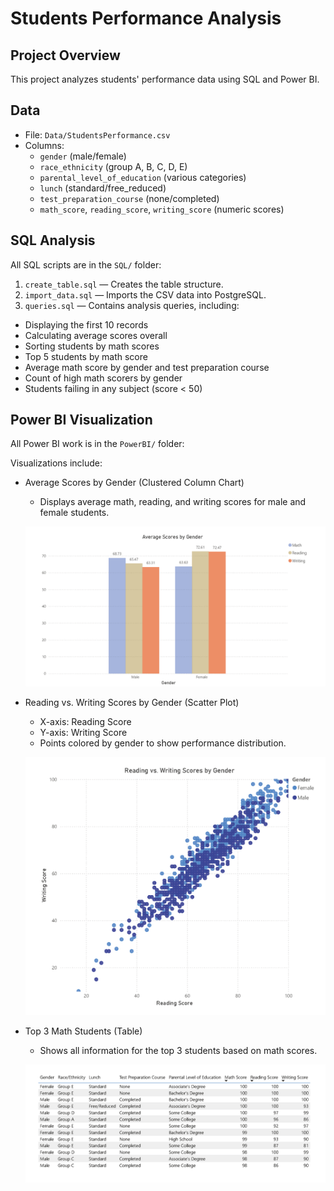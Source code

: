 # Students Performance Analysis

## Project Overview
This project analyzes students' performance data using SQL and Power BI. 

## Data
- File: `Data/StudentsPerformance.csv`
- Columns:
  - `gender` (male/female)
  - `race_ethnicity` (group A, B, C, D, E)
  - `parental_level_of_education` (various categories)
  - `lunch` (standard/free_reduced)
  - `test_preparation_course` (none/completed)
  - `math_score`, `reading_score`, `writing_score` (numeric scores)

## SQL Analysis
All SQL scripts are in the `SQL/` folder:

1. `create_table.sql` — Creates the table structure.
2. `import_data.sql` — Imports the CSV data into PostgreSQL.
3. `queries.sql` — Contains analysis queries, including:
 - Displaying the first 10 records
 - Calculating average scores overall
 - Sorting students by math scores
 - Top 5 students by math score
 - Average math score by gender and test preparation course
 - Count of high math scorers by gender
 - Students failing in any subject (score < 50)

## Power BI Visualization
All Power BI work is in the `PowerBI/` folder:  

Visualizations include:
- Average Scores by Gender (Clustered Column Chart)
   - Displays average math, reading, and writing scores for male and female students.

  ![Average Scores by Gender](PowerBI/AverageScoresbyGender.png)


- Reading vs. Writing Scores by Gender (Scatter Plot)
   - X-axis: Reading Score
   - Y-axis: Writing Score
   - Points colored by gender to show performance distribution.

   ![Reading vs. Writing Scores by Gender](PowerBI/ReadingvsWritingScoresbyGender.png)

- Top 3 Math Students (Table)
   - Shows all information for the top 3 students based on math scores.

   ![Top 3 Math Students](PowerBI/Top3MathStudents.png)

